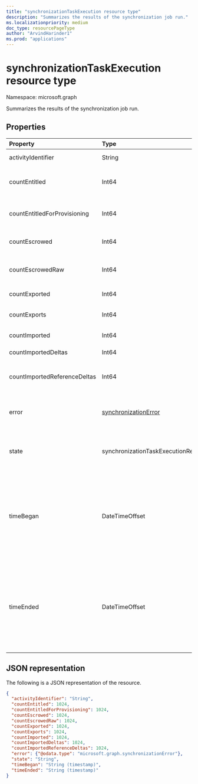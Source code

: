 ```yaml
---
title: "synchronizationTaskExecution resource type"
description: "Summarizes the results of the synchronization job run."
ms.localizationpriority: medium
doc_type: resourcePageType
author: "ArvindHarinder1"
ms.prod: "applications"
---
```


# synchronizationTaskExecution resource type

Namespace: microsoft.graph

Summarizes the results of the synchronization job run.

## Properties
| Property	   | Type	|Description|
|:---------------|:--------|:----------|
|activityIdentifier           |String |Identifier of the job run.|
|countEntitled                |Int64  |Count of processed entries that were assigned for this application.|
|countEntitledForProvisioning |Int64  |Count of processed entries that were assigned for provisioning.|
|countEscrowed                |Int64  |Count of entries that were escrowed (errors).|
|countEscrowedRaw             |Int64  |Count of entries that were escrowed, including system-generated escrows.|
|countExported                |Int64  |Count of exported entries.|
|countExports                 |Int64  |Count of entries that were expected to be exported.|
|countImported                |Int64  |Count of imported entries.|
|countImportedDeltas          |Int64  |Count of imported delta-changes.|
|countImportedReferenceDeltas |Int64  |Count of imported delta-changes pertaining to reference changes.|
|error                        |[synchronizationError](synchronization-synchronizationerror.md)|If an error was encountered, contains a **synchronizationError** object with details.|
|state                        |synchronizationTaskExecutionResult |Code summarizing the result of this run. Possible values are: `Succeeded`, `Failed`, `EntryLevelErrors`.|
|timeBegan                    |DateTimeOffset|Time when this job run began. The Timestamp type represents date and time information using ISO 8601 format and is always in UTC time. For example, midnight UTC on Jan 1, 2014 is `2014-01-01T00:00:00Z`.|
|timeEnded                    |DateTimeOffset|Time when this job run ended. The Timestamp type represents date and time information using ISO 8601 format and is always in UTC time. For example, midnight UTC on Jan 1, 2014 is `2014-01-01T00:00:00Z`.|

## JSON representation

The following is a JSON representation of the resource.

<!-- {
  "blockType": "resource",
  "optionalProperties": [

  ],
  "@odata.type": "microsoft.graph.synchronizationTaskExecution"
}-->

```json
{
  "activityIdentifier": "String",
  "countEntitled": 1024,
  "countEntitledForProvisioning": 1024,
  "countEscrowed": 1024,
  "countEscrowedRaw": 1024,
  "countExported": 1024,
  "countExports": 1024,
  "countImported": 1024,
  "countImportedDeltas": 1024,
  "countImportedReferenceDeltas": 1024,
  "error": {"@odata.type": "microsoft.graph.synchronizationError"},
  "state": "String",
  "timeBegan": "String (timestamp)",
  "timeEnded": "String (timestamp)"
}

```

<!-- uuid: 8fcb5dbc-d5aa-4681-8e31-b001d5168d79
2015-10-25 14:57:30 UTC -->
<!--
{
  "type": "#page.annotation",
  "description": "synchronizationTaskExecution resource",
  "keywords": "",
  "section": "documentation",
  "tocPath": "",
  "suppressions": []
}
-->


